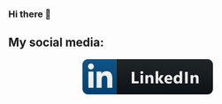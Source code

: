 ### Hi there 👋


## My social media:
<p align="center">
  <a href="https://www.linkedin.com/in/joabe-oliveira-9038a51a9/" target="_blank">
    <img src="src/linkedin.svg" alt="linkedin" style="vertical-align:top margin:6px 4px">
  </a>  
</p>


<!--
**oliveirajoabe/oliveirajoabe** is a ✨ _special_ ✨ repository because its `README.md` (this file) appears on your GitHub profile.

Here are some ideas to get you started:

- 🔭 I’m currently working on ...
- 🌱 I’m currently learning ...
- 👯 I’m looking to collaborate on ...
- 🤔 I’m looking for help with ...
- 💬 Ask me about ...
- 📫 How to reach me: ...
- 😄 Pronouns: ...
- ⚡ Fun fact: ...
-->
